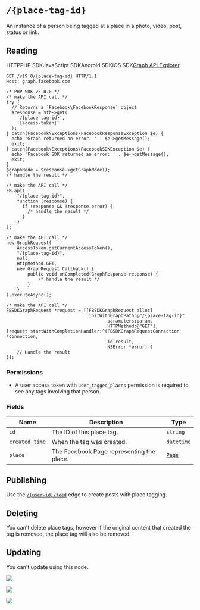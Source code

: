 `/{place-tag-id}`
=================

An instance of a person being tagged at a place in a photo, video, post, status or link.

Reading
-------

HTTPPHP SDKJavaScript SDKAndroid SDKiOS SDK[Graph API Explorer](https://developers.facebook.com/tools/explorer/?method=GET&path=%7Bplace-tag-id%7D&version=v19.0)

    GET /v19.0/{place-tag-id} HTTP/1.1
    Host: graph.facebook.com

    /* PHP SDK v5.0.0 */
    /* make the API call */
    try {
      // Returns a `Facebook\FacebookResponse` object
      $response = $fb->get(
        '/{place-tag-id}',
        '{access-token}'
      );
    } catch(Facebook\Exceptions\FacebookResponseException $e) {
      echo 'Graph returned an error: ' . $e->getMessage();
      exit;
    } catch(Facebook\Exceptions\FacebookSDKException $e) {
      echo 'Facebook SDK returned an error: ' . $e->getMessage();
      exit;
    }
    $graphNode = $response->getGraphNode();
    /* handle the result */

    /* make the API call */
    FB.api(
        "/{place-tag-id}",
        function (response) {
          if (response && !response.error) {
            /* handle the result */
          }
        }
    );

    /* make the API call */
    new GraphRequest(
        AccessToken.getCurrentAccessToken(),
        "/{place-tag-id}",
        null,
        HttpMethod.GET,
        new GraphRequest.Callback() {
            public void onCompleted(GraphResponse response) {
                /* handle the result */
            }
        }
    ).executeAsync();

    /* make the API call */
    FBSDKGraphRequest *request = [[FBSDKGraphRequest alloc]
                                   initWithGraphPath:@"/{place-tag-id}"
                                          parameters:params
                                          HTTPMethod:@"GET"];
    [request startWithCompletionHandler:^(FBSDKGraphRequestConnection *connection,
                                          id result,
                                          NSError *error) {
        // Handle the result
    }];

### Permissions

* A user access token with `user_tagged_places` permission is required to see any tags involving that person.
    

### Fields

| Name | Description | Type |
| --- | --- | --- |
| `id` | The ID of this place tag. | `string` |
| `created_time` | When the tag was created. | `datetime` |
| `place` | The Facebook Page representing the place. | [`Page`](https://developers.facebook.com/docs/graph-api/reference/page/) |

Publishing
----------

Use the [`/{user-id}/feed`](https://developers.facebook.com/docs/graph-api/reference/user/feed/) edge to create posts with place tagging.

Deleting
--------

You can't delete place tags, however if the original content that created the tag is removed, the place tag will also be removed.

Updating
--------

You can't update using this node.

![](https://www.facebook.com/tr?id=675141479195042&ev=PageView&noscript=1)

![](https://www.facebook.com/tr?id=574561515946252&ev=PageView&noscript=1)

![](https://www.facebook.com/tr?id=1754628768090156&ev=PageView&noscript=1)